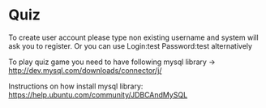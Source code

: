 Quiz
====

To create user account please type non existing username and system will ask you to register.
Or you can use Login:test Password:test alternatively

To play quiz game you need to have following mysql library ->
http://dev.mysql.com/downloads/connector/j/

Instructions on how install mysql library:
https://help.ubuntu.com/community/JDBCAndMySQL
